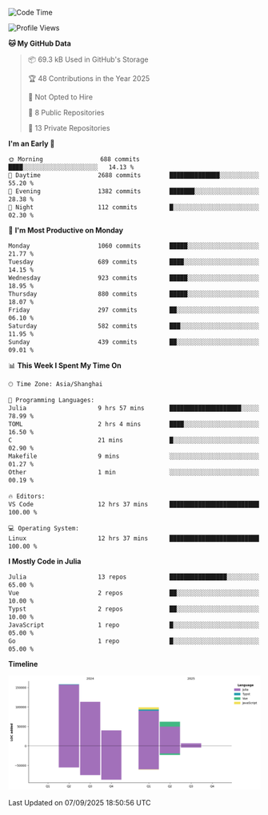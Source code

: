 <!--START_SECTION:waka-->
![Code Time](http://img.shields.io/badge/Code%20Time-727%20hrs%2024%20mins-blue)

![Profile Views](http://img.shields.io/badge/Profile%20Views-0-blue)

**🐱 My GitHub Data** 

> 📦 69.3 kB Used in GitHub's Storage 
 > 
> 🏆 48 Contributions in the Year 2025
 > 
> 🚫 Not Opted to Hire
 > 
> 📜 8 Public Repositories 
 > 
> 🔑 13 Private Repositories 
 > 
**I'm an Early 🐤** 

```text
🌞 Morning                688 commits         ████░░░░░░░░░░░░░░░░░░░░░   14.13 % 
🌆 Daytime                2688 commits        ██████████████░░░░░░░░░░░   55.20 % 
🌃 Evening                1382 commits        ███████░░░░░░░░░░░░░░░░░░   28.38 % 
🌙 Night                  112 commits         █░░░░░░░░░░░░░░░░░░░░░░░░   02.30 % 
```
📅 **I'm Most Productive on Monday** 

```text
Monday                   1060 commits        █████░░░░░░░░░░░░░░░░░░░░   21.77 % 
Tuesday                  689 commits         ████░░░░░░░░░░░░░░░░░░░░░   14.15 % 
Wednesday                923 commits         █████░░░░░░░░░░░░░░░░░░░░   18.95 % 
Thursday                 880 commits         █████░░░░░░░░░░░░░░░░░░░░   18.07 % 
Friday                   297 commits         ██░░░░░░░░░░░░░░░░░░░░░░░   06.10 % 
Saturday                 582 commits         ███░░░░░░░░░░░░░░░░░░░░░░   11.95 % 
Sunday                   439 commits         ██░░░░░░░░░░░░░░░░░░░░░░░   09.01 % 
```


📊 **This Week I Spent My Time On** 

```text
🕑︎ Time Zone: Asia/Shanghai

💬 Programming Languages: 
Julia                    9 hrs 57 mins       ████████████████████░░░░░   78.99 % 
TOML                     2 hrs 4 mins        ████░░░░░░░░░░░░░░░░░░░░░   16.50 % 
C                        21 mins             █░░░░░░░░░░░░░░░░░░░░░░░░   02.90 % 
Makefile                 9 mins              ░░░░░░░░░░░░░░░░░░░░░░░░░   01.27 % 
Other                    1 min               ░░░░░░░░░░░░░░░░░░░░░░░░░   00.19 % 

🔥 Editors: 
VS Code                  12 hrs 37 mins      █████████████████████████   100.00 % 

💻 Operating System: 
Linux                    12 hrs 37 mins      █████████████████████████   100.00 % 
```

**I Mostly Code in Julia** 

```text
Julia                    13 repos            ████████████████░░░░░░░░░   65.00 % 
Vue                      2 repos             ██░░░░░░░░░░░░░░░░░░░░░░░   10.00 % 
Typst                    2 repos             ██░░░░░░░░░░░░░░░░░░░░░░░   10.00 % 
JavaScript               1 repo              █░░░░░░░░░░░░░░░░░░░░░░░░   05.00 % 
Go                       1 repo              █░░░░░░░░░░░░░░░░░░░░░░░░   05.00 % 
```



**Timeline**

![Lines of Code chart](https://raw.githubusercontent.com/DimhamT/DimhamT/main/assets/bar_graph.png)


 Last Updated on 07/09/2025 18:50:56 UTC
<!--END_SECTION:waka-->



<!--
**dhtantoy/dhtantoy** is a ✨ _special_ ✨ repository because its `README.md` (this file) appears on your GitHub profile.

Here are some ideas to get you started:

- 🔭 I’m currently working on ...
- 🌱 I’m currently learning ...
- 👯 I’m looking to collaborate on ...
- 🤔 I’m looking for help with ...
- 💬 Ask me about ...
- 📫 How to reach me: ...
- 😄 Pronouns: ...
- ⚡ Fun fact: ...
-->
